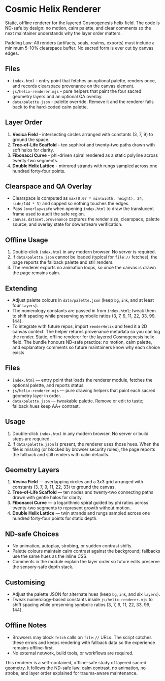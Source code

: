 # Cosmic Helix Renderer

Static, offline renderer for the layered Cosmogenesis helix field. The code is
ND-safe by design: no motion, calm palette, and clear comments so the next
maintainer understands why the layer order matters.

Padding Law: All renders (artifacts, seals, realms, exports) must include a minimum 5–10% clearspace buffer. No sacred form is ever cut by canvas edges.

## Files

* `index.html` - entry point that fetches an optional palette, renders once, and
  records clearspace provenance on the canvas element.
* `js/helix-renderer.mjs` - pure helpers that paint the four sacred geometry
  layers and an optional QA overlay.
* `data/palette.json` - palette override. Remove it and the renderer falls back
  to the hard-coded calm palette.

## Layer Order

1. **Vesica Field** - intersecting circles arranged with constants (3, 7, 9)
   to ground the space.
2. **Tree-of-Life Scaffold** - ten sephirot and twenty-two paths drawn with
   soft halos for clarity.
3. **Fibonacci Curve** - phi-driven spiral rendered as a static polyline across
   twenty-two segments.
4. **Double Helix Lattice** - mirrored strands with rungs sampled across one
   hundred forty-four points.

## Clearspace and QA Overlay

* Clearspace is computed as `max(0.07 * min(width, height), 24, side/144 * 3)`
  and capped so nothing touches the edges.
* Pass `?overlay=safe` when opening `index.html` to draw the translucent frame
  used to audit the safe region.
* `canvas.dataset.provenance` captures the render size, clearspace, palette
  source, and overlay state for downstream verification.

## Offline Usage

1. Double-click `index.html` in any modern browser. No server is required.
2. If `data/palette.json` cannot be loaded (typical for `file://` fetches), the
   page reports the fallback palette and still renders.
3. The renderer exports no animation loops, so once the canvas is drawn the
   page remains calm.

## Extending

* Adjust palette colours in `data/palette.json` (keep `bg`, `ink`, and at least
  four `layers`).
* The numerology constants are passed in from `index.html`; tweak them to shift
  spacing while preserving symbolic ratios (3, 7, 9, 11, 22, 33, 99, 144).
* To integrate with future repos, import `renderHelix` and feed it a 2D canvas
  context. The helper returns provenance metadata so you can log the render.
Static, offline renderer for the layered Cosmogenesis helix field. The bundle honours ND-safe practice: no motion, calm palette, and explanatory comments so future maintainers know why each choice exists.

## Files
- `index.html` — entry point that loads the renderer module, fetches the optional palette, and reports status.
- `js/helix-renderer.mjs` — pure drawing helpers that paint each sacred geometry layer in order.
- `data/palette.json` — tweakable palette. Remove or edit to taste; fallback hues keep AA+ contrast.

## Usage
1. Double-click `index.html` in any modern browser. No server or build steps are required.
2. If `data/palette.json` is present, the renderer uses those hues. When the file is missing (or blocked by browser security rules), the page reports the fallback and still renders with calm defaults.

## Geometry Layers
1. **Vesica Field** — overlapping circles and a 3x3 grid arranged with constants (3, 7, 9, 11, 22, 33) to ground the canvas.
2. **Tree-of-Life Scaffold** — ten nodes and twenty-two connecting paths drawn with gentle halos for clarity.
3. **Fibonacci Curve** — a logarithmic spiral guided by phi ratios across twenty-two segments to represent growth without motion.
4. **Double Helix Lattice** — twin strands and rungs sampled across one hundred forty-four points for static depth.

## ND-safe Choices
- No animation, autoplay, strobing, or sudden contrast shifts.
- Palette colours maintain calm contrast against the background; fallbacks use the same hues as the inline CSS.
- Comments in the module explain the layer order so future edits preserve the sensory-safe depth stack.

## Customising
- Adjust the palette JSON for alternate hues (keep `bg`, `ink`, and six `layers`).
- Tweak numerology-based constants inside `js/helix-renderer.mjs` to shift spacing while preserving symbolic ratios (3, 7, 9, 11, 22, 33, 99, 144).

## Offline Notes
- Browsers may block `fetch` calls on `file://` URLs. The script catches these errors and keeps rendering with fallback data so the experience remains offline-first.
- No external network, build tools, or workflows are required.

This renderer is a self-contained, offline-safe study of layered sacred geometry. It follows the ND-safe law: calm contrast, no animation, no strobe, and layer order explained for trauma-aware maintenance.
